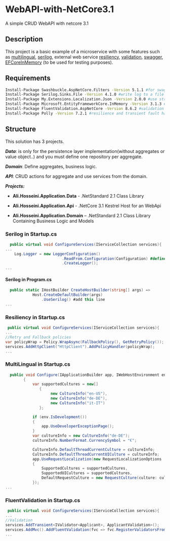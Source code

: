 # WebAPI-with-NetCore3.1

A simple CRUD WebAPI with netcore 3.1

## Description

This project is a basic example of a microservice with some features such as [multilingual](https://www.nuget.org/packages/My.Extensions.Localization.Json/2.0.0), [serilog](https://www.nuget.org/packages/Serilog.Sinks.File/4.1.0), external web service [resiliency](https://www.nuget.org/packages/Polly/7.2.1), [validation](https://www.nuget.org/packages/FluentValidation.AspNetCore/8.6.2), [swagger](https://www.nuget.org/packages/Swashbuckle.AspNetCore.Filters/5.1.1), [EFCoreInMemory](https://www.nuget.org/packages/Microsoft.EntityFrameworkCore.InMemory/3.1.3) (to be used for testing purposes).

## Requirements
```bash
Install-Package Swashbuckle.AspNetCore.Filters -Version 5.1.1 #for swagger with parameters
Install-Package Serilog.Sinks.File -Version 4.1.0 #write log to a file
Install-Package My.Extensions.Localization.Json -Version 2.0.0 #use string resources with multi language json files
Install-Package Microsoft.EntityFrameworkCore.InMemory -Version 3.1.3 #EntityFramework in Memory
Install-Package FluentValidation.AspNetCore -Version 8.6.2 #validation library for .NET
Install-Package Polly -Version 7.2.1 #resilience and transient fault handling policies
```

## Structure
This solution has 3 projects.

***Data***: is only for the persistence layer implementation(without aggregates or value object..) and you must define one repository per aggregate.

***Domain***: Define aggregates, business logic.

***API***: CRUD actions for aggregate and use services from the domain.

***Projects:***

* **Ali.Hosseini.Application.Data** - .NetStandard 2.1 Class Library

* **Ali.Hosseini.Application.Api** - .NetCore 3.1 Kestrel Host for an WebApi

* **Ali.Hosseini.Application.Domain** – .NetStandard 2.1 Class Library Containing Business Logic and Models
### Serilog in Startup.cs

```c#
  public virtual void ConfigureServices(IServiceCollection services){
...
    Log.Logger = new LoggerConfiguration()
                         .ReadFrom.Configuration(Configuration) #define serilog configs in appsettings.json
                         .CreateLogger();
...
```
#### Serilog in Program.cs
```c#
  public static IHostBuilder CreateHostBuilder(string[] args) =>
            Host.CreateDefaultBuilder(args)
                .UseSerilog() #add this line
...
```

   
### Resiliency in Startup.cs

```c#
 public virtual void ConfigureServices(IServiceCollection services){
...
//Retry and Fallback policies
var policyWrap = Policy.WrapAsync(FallbackPolicy(), GetRetryPolicy());
services.AddHttpClient("HttpClient").AddPolicyHandler(policyWrap);
...
```
### MultiLingual in Startup.cs
```c#
  public void Configure(IApplicationBuilder app, IWebHostEnvironment env)
        {
            var supportedCultures = new[]
               {
                    new CultureInfo("en-US"),
                    new CultureInfo("de-DE"),
                    new CultureInfo("it-IT")
               };

            if (env.IsDevelopment())
            {
                app.UseDeveloperExceptionPage();
            }
            var cultureInfo = new CultureInfo("de-DE");
            cultureInfo.NumberFormat.CurrencySymbol = "€";

            CultureInfo.DefaultThreadCurrentCulture = cultureInfo;
            CultureInfo.DefaultThreadCurrentUICulture = cultureInfo;
            app.UseRequestLocalization(new RequestLocalizationOptions
            {
                SupportedCultures = supportedCultures,
                SupportedUICultures = supportedCultures,
                DefaultRequestCulture = new RequestCulture(culture: cultureInfo, uiCulture: cultureInfo)
            });
...
```
### FluentValidation in Startup.cs
```c#
 public virtual void ConfigureServices(IServiceCollection services){
...
//Validation
services.AddTransient<IValidator<Applicant>, ApplicantValidation>();
services.AddMvc().AddFluentValidation(fvc => fvc.RegisterValidatorsFromAssemblyContaining<Startup>());
...
```
